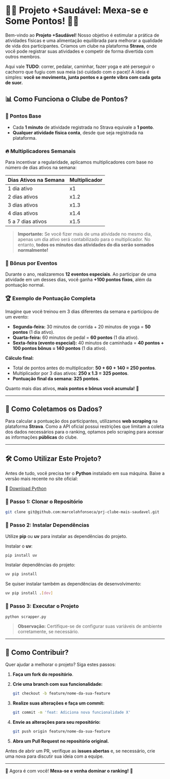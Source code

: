 # 🏃‍♂️ Projeto +Saudável: Mexa-se e Some Pontos! 🚴‍♀️

Bem-vindo ao **Projeto +Saudável**! Nosso objetivo é estimular a prática de atividades físicas e uma alimentação equilibrada para melhorar a qualidade de vida dos participantes. Criamos um clube na plataforma **Strava**, onde você pode registrar suas atividades e competir de forma divertida com outros membros.

Aqui vale **TUDO**: correr, pedalar, caminhar, fazer yoga e até perseguir o cachorro que fugiu com sua meia (só cuidado com o pace)! A ideia é simples: **você se movimenta, junta pontos e a gente vibra com cada gota de suor.**

## 📊 Como Funciona o Clube de Pontos?

### 💪 Pontos Base

- Cada **1 minuto** de atividade registrada no Strava equivale a **1 ponto**.
- **Qualquer atividade física conta**, desde que seja registrada na plataforma.

### 🔥 Multiplicadores Semanais

Para incentivar a regularidade, aplicamos multiplicadores com base no número de dias ativos na semana:

| Dias Ativos na Semana | Multiplicador |
| --------------------- | ------------- |
| 1 dia ativo           | x1            |
| 2 dias ativos         | x1.2          |
| 3 dias ativos         | x1.3          |
| 4 dias ativos         | x1.4          |
| 5 a 7 dias ativos     | x1.5          |

> **Importante:** Se você fizer mais de uma atividade no mesmo dia, apenas um dia ativo será contabilizado para o multiplicador. No entanto, **todos os minutos das atividades do dia serão somados normalmente!**

### 🎉 Bônus por Eventos

Durante o ano, realizaremos **12 eventos especiais**. Ao participar de uma atividade em um desses dias, você ganha **+100 pontos fixos**, além da pontuação normal.

### 🏆 Exemplo de Pontuação Completa

Imagine que você treinou em 3 dias diferentes da semana e participou de um evento:

- **Segunda-feira:** 30 minutos de corrida + 20 minutos de yoga = **50 pontos** (1 dia ativo).
- **Quarta-feira:** 60 minutos de pedal = **60 pontos** (1 dia ativo).
- **Sexta-feira (evento especial):** 40 minutos de caminhada = **40 pontos + 100 pontos bônus = 140 pontos** (1 dia ativo).

**Cálculo final:**

- Total de pontos antes do multiplicador: **50 + 60 + 140 = 250 pontos**.
- Multiplicador por 3 dias ativos: **250 x 1.3 = 325 pontos**.
- **Pontuação final da semana: 325 pontos.**

Quanto mais dias ativos, **mais pontos e bônus você acumula!** 🚀

---

## 📡 Como Coletamos os Dados?

Para calcular a pontuação dos participantes, utilizamos **web scraping** na plataforma **Strava**. Como a API oficial possui restrições que limitam a coleta dos dados necessários para o ranking, optamos pelo scraping para acessar as informações **públicas** do clube.

---

## 🛠 Como Utilizar Este Projeto?

Antes de tudo, você precisa ter o **Python** instalado em sua máquina. Baixe a versão mais recente no site oficial:

🔗 [Download Python](https://www.python.org/downloads/)

### 🔹 Passo 1: Clonar o Repositório

```bash
git clone git@github.com:marcelohfonseca/prj-clube-mais-saudavel.git
```

### 🔹 Passo 2: Instalar Dependências

Utilize **pip** ou **uv** para instalar as dependências do projeto.

Instalar o **uv**:

```bash
pip install uv
```

Instalar dependências do projeto:

```bash
uv pip install
```

Se quiser instalar também as dependências de desenvolvimento:

```bash
uv pip install .[dev]
```

### 🔹 Passo 3: Executar o Projeto

```bash
python scrapper.py
```

> **Observação:** Certifique-se de configurar suas variáveis de ambiente corretamente, se necessário.

---

## 🤝 Como Contribuir?

Quer ajudar a melhorar o projeto? Siga estes passos:

1. **Faça um fork do repositório**.
2. **Crie uma branch com sua funcionalidade:**

   ```bash
   git checkout -b feature/nome-da-sua-feature
   ```

3. **Realize suas alterações e faça um commit:**

   ```bash
   git commit -m 'feat: Adiciona nova funcionalidade X'
   ```

4. **Envie as alterações para seu repositório:**

   ```bash
   git push origin feature/nome-da-sua-feature
   ```

5. **Abra um Pull Request no repositório original.**

Antes de abrir um PR, verifique as **issues abertas** e, se necessário, crie uma nova para discutir sua ideia com a equipe.

---

🚀 Agora é com você! **Mexa-se e venha dominar o ranking!** 💪
